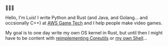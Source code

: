 👾🍰🤘

Hello, I'm Luís! I write Python and Rust (and Java, and Golang... and occsionally C++) at [AWS Game Tech](https://aws.amazon.com/gametech/) and I help people make video games.

My goal is to one day write my own OS kernel in Rust, but until then I might have to be content with [reimplementing Coreutils](https://github.com/luisonthekeyboard/reflexio) or [my own Shell](https://github.com/luisonthekeyboard/flush)...
